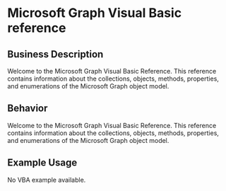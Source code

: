 # Microsoft Graph Visual Basic reference

## Business Description
Welcome to the Microsoft Graph Visual Basic Reference. This reference contains information about the collections, objects, methods, properties, and enumerations of the Microsoft Graph object model.

## Behavior
Welcome to the Microsoft Graph Visual Basic Reference. This reference contains information about the collections, objects, methods, properties, and enumerations of the Microsoft Graph object model.

## Example Usage
No VBA example available.